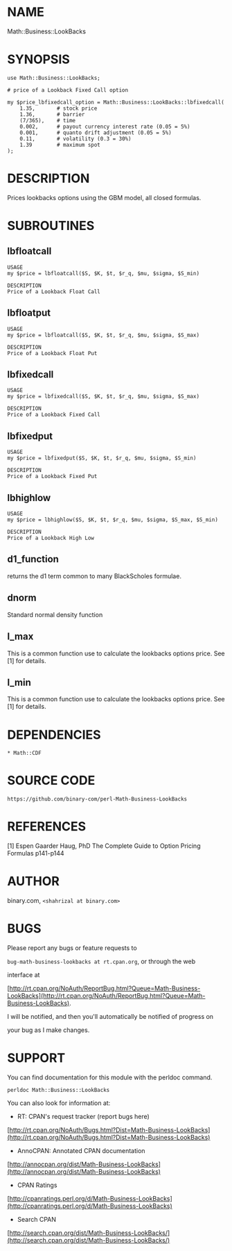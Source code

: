 # NAME

Math::Business::LookBacks

# SYNOPSIS

    use Math::Business::LookBacks;

    # price of a Lookback Fixed Call option

    my $price_lbfixedcall_option = Math::Business::LookBacks::lbfixedcall(
        1.35,       # stock price
        1.36,       # barrier
        (7/365),    # time
        0.002,      # payout currency interest rate (0.05 = 5%)
        0.001,      # quanto drift adjustment (0.05 = 5%)
        0.11,       # volatility (0.3 = 30%)
        1.39        # maximum spot 
    );

# DESCRIPTION

Prices lookbacks options using the GBM model, all closed formulas.

# SUBROUTINES

## lbfloatcall

    USAGE
    my $price = lbfloatcall($S, $K, $t, $r_q, $mu, $sigma, $S_min)

    DESCRIPTION
    Price of a Lookback Float Call

## lbfloatput

    USAGE
    my $price = lbfloatcall($S, $K, $t, $r_q, $mu, $sigma, $S_max)

    DESCRIPTION
    Price of a Lookback Float Put

## lbfixedcall

    USAGE
    my $price = lbfixedcall($S, $K, $t, $r_q, $mu, $sigma, $S_max)

    DESCRIPTION
    Price of a Lookback Fixed Call

## lbfixedput

    USAGE
    my $price = lbfixedput($S, $K, $t, $r_q, $mu, $sigma, $S_min)

    DESCRIPTION
    Price of a Lookback Fixed Put

## lbhighlow

    USAGE
    my $price = lbhighlow($S, $K, $t, $r_q, $mu, $sigma, $S_max, $S_min)

    DESCRIPTION
    Price of a Lookback High Low

## d1\_function

returns the d1 term common to many BlackScholes formulae.

## dnorm

Standard normal density function

## l\_max

This is a common function use to calculate the lookbacks options price. See \[1\] for details.

## l\_min

This is a common function use to calculate the lookbacks options price. See \[1\] for details.

# DEPENDENCIES

    * Math::CDF

# SOURCE CODE

    https://github.com/binary-com/perl-Math-Business-LookBacks

# REFERENCES

\[1\] Espen Gaarder Haug, PhD
    The Complete Guide to Option Pricing Formulas p141-p144

# AUTHOR

binary.com, `<shahrizal at binary.com>`

# BUGS

Please report any bugs or feature requests to

`bug-math-business-lookbacks at rt.cpan.org`, or through the web

interface at

[http://rt.cpan.org/NoAuth/ReportBug.html?Queue=Math-Business-LookBacks](http://rt.cpan.org/NoAuth/ReportBug.html?Queue=Math-Business-LookBacks).

I will be notified, and then you'll automatically be notified of progress on

your bug as I make changes.

# SUPPORT

You can find documentation for this module with the perldoc command.

    perldoc Math::Business::LookBacks

You can also look for information at:

- RT: CPAN's request tracker (report bugs here)

[http://rt.cpan.org/NoAuth/Bugs.html?Dist=Math-Business-LookBacks](http://rt.cpan.org/NoAuth/Bugs.html?Dist=Math-Business-LookBacks)

- AnnoCPAN: Annotated CPAN documentation

[http://annocpan.org/dist/Math-Business-LookBacks](http://annocpan.org/dist/Math-Business-LookBacks)

- CPAN Ratings

[http://cpanratings.perl.org/d/Math-Business-LookBacks](http://cpanratings.perl.org/d/Math-Business-LookBacks)

- Search CPAN

[http://search.cpan.org/dist/Math-Business-LookBacks/](http://search.cpan.org/dist/Math-Business-LookBacks/)
